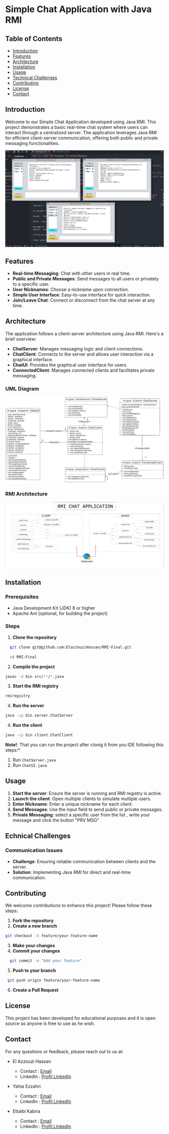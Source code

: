 # Simple Chat Application with Java RMI

## Table of Contents

- [Introduction](#introduction)
- [Features](#features)
- [Architecture](#architecture)
- [Installation](#installation)
- [Usage](#usage)
- [Technical Challenges](#technical-challenges)
- [Contributing](#contributing)
- [License](#license)
- [Contact](#contact)

## Introduction

Welcome to our Simple Chat Application developed using Java RMI. This project demonstrates a basic real-time chat system where users can interact through a centralized server. The application leverages Java RMI for efficient client-server communication, offering both public and private messaging functionalities.

![Class Diagram](chat/public/assets/3-chats.png)

## Features

- **Real-time Messaging**: Chat with other users in real time.
- **Public and Private Messages**: Send messages to all users or privately to a specific user.
- **User Nicknames**: Choose a nickname upon connection.
- **Simple User Interface**: Easy-to-use interface for quick interaction.
- **Join/Leave Chat**: Connect or disconnect from the chat server at any time.

## Architecture

The application follows a client-server architecture using Java RMI. Here's a brief overview:

- **ChatServer**: Manages messaging logic and client connections.
- **ChatClient**: Connects to the server and allows user interaction via a graphical interface.
- **ChatUI**: Provides the graphical user interface for users.
- **ConnectedClient**: Manages connected clients and facilitates private messaging.

### UML Diagram
![Class Diagram](chat/public/assets/classdiagramme.png)
### RMI Architecture
![RMI Architecture](chat/public/assets/diagrammedescasdutilisation.png)


## Installation

### Prerequisites

- Java Development Kit (JDK) 8 or higher
- Apache Ant (optional, for building the project)

### Steps

1. **Clone the repository**

```bash 
  git clone git@github.com:ElazzouziHassan/RMI-Final.git
```
```bash
  cd RMI-Final
```

2. **Compile the project**
```bash
javac -d bin src/**/*.java
```
3. **Start the RMI registry**
```bash
rmiregistry
```
4. **Run the server** 
```bash
java -cp bin server.ChatServer
``` 
4. **Run the client**  
```bash
java -cp bin client.ChatClient
```

**Note!**: That you can run the project after clonig it from you IDE following this steps:*
1. Run `ChatServer.java` 
2. Run `ChatUI.java`

## Usage
1. **Start the server**: Ensure the server is running and RMI registry is active.
2. **Launch the client**: Open multiple clients to simulate multiple users.
3. **Enter Nickname**: Enter a unique nickname for each client.
4. **Send Messages**: Use the input field to send public or private messages.
5. **Private Messaging**: select a specific user from the list , write your message and click the button "PRV MSG"

## Echnical Challenges
### Communication Issues
 - **Challenge**: Ensuring reliable communication between clients and the server.
 - **Solution**: Implementing Java RMI for direct and real-time communication.

## Contributing
We welcome contributions to enhance this project! Please follow these steps:

1. **Fork the repository**
2. **Create a new branch**
```bash 
git checkout -b feature/your-feature-name
```
3. **Make your changes**
4. **Commit your changes**
```bash
  git commit -m "Add your feature"
```
5. **Push to your branch**
```bash
 git push origin feature/your-feature-name
```
6. **Create a Pull Request**

## License
This project has been developed for educational purposes and it is open source so anyone is free to use as he wish.

## Contact
For any questions or feedback, please reach out to us at:


- El Azzouzi Hassan
  - Contact : [Email](mailto:ezhassan.info@gmail.com)
  - LinkedIn : [Profil LinkedIn](https://www.linkedin.com/in/elazzouzihassan/)

- Yahia Ezzahri
  - Contact : [Email](mailto:Yahiaezzahri@gmail.com)
  - LinkedIn : [Profil LinkedIn](https://www.linkedin.com/in/yahia-ezzahri-3708b51b4?utm_source=share&utm_campaign=share_via&utm_content=profile&utm_medium=android_app)

- Ettalbi Kabira
  - Contact : [Email](mailto:kabiraettalbi@gmail.com)
  - LinkedIn : [Profil LinkedIn](https://www.linkedin.com/in/kabira-ettalbi/)


